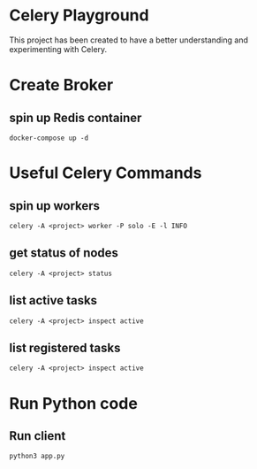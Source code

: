 # Celery Playground

This project has been created to have a better understanding and experimenting with Celery.

# Create Broker
## spin up Redis container
    docker-compose up -d

# Useful Celery Commands
## spin up workers
    celery -A <project> worker -P solo -E -l INFO
## get status of nodes
    celery -A <project> status
## list active tasks
    celery -A <project> inspect active
## list registered tasks
    celery -A <project> inspect active

# Run Python code
## Run client
    python3 app.py